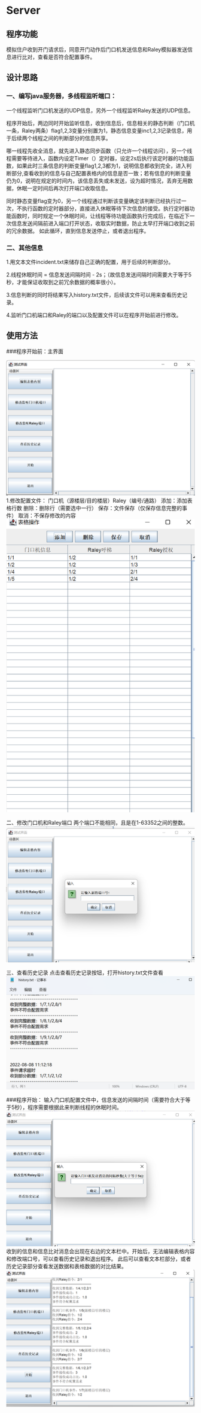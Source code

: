 # Server
## 程序功能
模拟住户收到开门请求后，同意开门动作后门口机发送信息和Raley模拟器发送信息进行比对，查看是否符合配置事件。
## 设计思路
### 一、编写java服务器，多线程监听端口：
一个线程监听门口机发送的UDP信息，另外一个线程监听Raley发送的UDP信息。

程序开始后，两边同时开始监听信息，收到信息后，信息相关的静态判断（门口机一条，Raley两条）flag1,2,3变量分别置为1，静态信息变量inc1,2,3记录信息，用于后续两个线程之间的判断部分的信息共享。

哪一线程先收全消息，就先进入静态同步函数（只允许一个线程访问），另一个线程需要等待进入，函数内设定Timer（）定时器，设定2s后执行该定时器的功能函数，如果此时三条信息的判断变量flag1,2,3都为1，说明信息都收到完全，进入判断部分,查看收到的信息与自己配置表格内的信息是否一致；若有信息的判断变量仍为0，说明在规定的时间内，该信息丢失或未发送，设为超时情况，丢弃无用数据，休眠一定时间后再次打开端口收取信息。

同时静态变量flag变为0，另一个线程通过判断该变量确定该判断已经执行过一次，不执行函数的定时器部分，直接进入休眠等待下次信息的接受。执行定时器功能函数时，同时规定一个休眠时间，让线程等待功能函数执行完成后，在临近下一次信息发送间隔前进入端口打开状态，收取实时数据，防止太早打开端口收到之前的冗余数据。
如此循环，直到信息发送停止，或者退出程序。

### 二、其他信息
1.用文本文件incident.txt来储存自己正确的配置，用于后续的判断部分。

2.线程休眠时间 =  信息发送间隔时间 - 2s；（故信息发送间隔时间需要大于等于5秒，才能保证收取到之前冗余数据的概率很小）。

3.信息判断的同时将结果写入history.txt文件，后续该文件可以用来查看历史记录。

4.监听门口机端口和Raley的端口以及配置文件可以在程序开始前进行修改。

## 使用方法  
###程序开始前：主界面

![](img//%E5%9B%BE%E7%89%871.png)
1.修改配置文件：
门口机（源楼层/目的楼层）Raley（编号/通路）
添加：添加表格行数
删除：删除行（需要选中一行）
保存：文件保存（仅保存信息完整的事件）
取消：不保存修改的内容
![](https://github.com/rileyii/Server/blob/main/img/%E5%9B%BE%E7%89%872.png)
  
  
二、修改门口机和Raley端口
两个端口不能相同，且是在1-63352之间的整数。
![](https://github.com/rileyii/Server/blob/main/img/%E5%9B%BE%E7%89%873.png)


三、查看历史记录
点击查看历史记录按钮，打开history.txt文件查看
![](https://github.com/rileyii/Server/blob/main/img/%E5%9B%BE%E7%89%874.png)

###程序开始：
 输入门口机配置文件中，信息发送的间隔时间（需要符合大于等于5秒），程序需要根据此来判断线程的休眠时间。
![](https://github.com/rileyii/Server/blob/main/img/%E5%9B%BE%E7%89%875.png)
收到的信息和信息比对消息会出现在右边的文本栏中。开始后，无法编辑表格内容和修改端口号，可以查看历史记录和退出程序。
此后可以查看文本栏部分，或者历史记录部分查看发送数据和表格数据的对比结果。
![](https://github.com/rileyii/Server/blob/main/img/%E5%9B%BE%E7%89%876.png)
